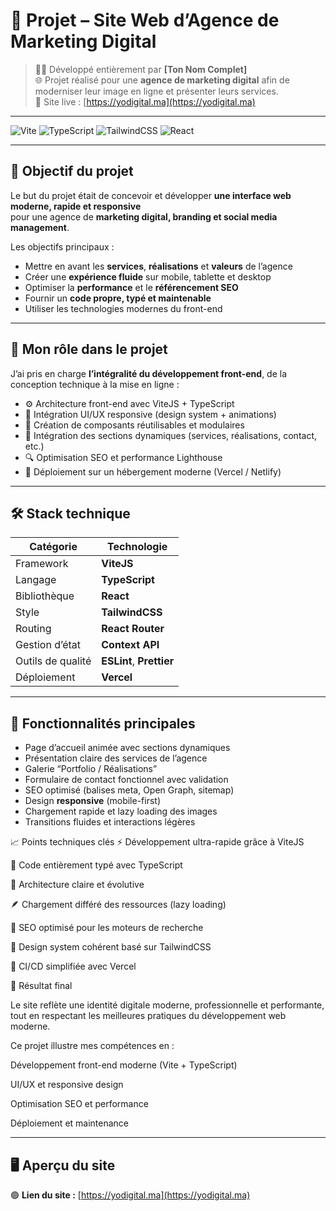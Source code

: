 # 💼 Projet – Site Web d’Agence de Marketing Digital

> 🧑‍💻 Développé entièrement par **[Ton Nom Complet]**  
> 🌐 Projet réalisé pour une **agence de marketing digital** afin de moderniser leur image en ligne et présenter leurs services.  
> 🔗 Site live : [https://yodigital.ma](https://yodigital.ma)

---

![Vite](https://img.shields.io/badge/ViteJS-%23006CFF.svg?style=for-the-badge&logo=vite&logoColor=white)
![TypeScript](https://img.shields.io/badge/TypeScript-%23007ACC.svg?style=for-the-badge&logo=typescript&logoColor=white)
![TailwindCSS](https://img.shields.io/badge/TailwindCSS-%2306B6D4.svg?style=for-the-badge&logo=tailwindcss&logoColor=white)
![React](https://img.shields.io/badge/React-%2361DAFB.svg?style=for-the-badge&logo=react&logoColor=black)

---

## 🚀 Objectif du projet

Le but du projet était de concevoir et développer **une interface web moderne, rapide et responsive**  
pour une agence de **marketing digital, branding et social media management**.

Les objectifs principaux :

- Mettre en avant les **services**, **réalisations** et **valeurs** de l’agence  
- Créer une **expérience fluide** sur mobile, tablette et desktop  
- Optimiser la **performance** et le **référencement SEO**  
- Fournir un **code propre, typé et maintenable**  
- Utiliser les technologies modernes du front-end  

---

## 🧠 Mon rôle dans le projet

J’ai pris en charge **l’intégralité du développement front-end**, de la conception technique à la mise en ligne :

- ⚙️ Architecture front-end avec ViteJS + TypeScript  
- 🎨 Intégration UI/UX responsive (design system + animations)  
- 🧩 Création de composants réutilisables et modulaires  
- 💬 Intégration des sections dynamiques (services, réalisations, contact, etc.)  
- 🔍 Optimisation SEO et performance Lighthouse  
- 🚀 Déploiement sur un hébergement moderne (Vercel / Netlify)

---

## 🛠️ Stack technique

| Catégorie | Technologie |
|-----------|-------------|
| Framework | **ViteJS** |
| Langage | **TypeScript** |
| Bibliothèque | **React** |
| Style | **TailwindCSS** |
| Routing | **React Router** |
| Gestion d’état | **Context API** |
| Outils de qualité | **ESLint**, **Prettier** |
| Déploiement | **Vercel** |

---

## 🌟 Fonctionnalités principales

- Page d’accueil animée avec sections dynamiques  
- Présentation claire des services de l’agence  
- Galerie “Portfolio / Réalisations”  
- Formulaire de contact fonctionnel avec validation  
- SEO optimisé (balises meta, Open Graph, sitemap)  
- Design **responsive** (mobile-first)  
- Chargement rapide et lazy loading des images  
- Transitions fluides et interactions légères  


📈 Points techniques clés
⚡ Développement ultra-rapide grâce à ViteJS

💪 Code entièrement typé avec TypeScript

🧱 Architecture claire et évolutive

🪶 Chargement différé des ressources (lazy loading)

🎯 SEO optimisé pour les moteurs de recherche

🧩 Design system cohérent basé sur TailwindCSS

🔧 CI/CD simplifiée avec Vercel



🎯 Résultat final

Le site reflète une identité digitale moderne, professionnelle et performante,
tout en respectant les meilleures pratiques du développement web moderne.

Ce projet illustre mes compétences en :

Développement front-end moderne (Vite + TypeScript)

UI/UX et responsive design

Optimisation SEO et performance

Déploiement et maintenance



---

## 🖥️ Aperçu du site

🟢 **Lien du site :** [https://yodigital.ma](https://yodigital.ma)  
